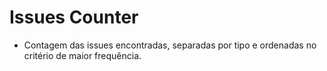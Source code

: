 # Issues Counter

* Contagem das issues encontradas, separadas por tipo e ordenadas no critério de maior frequência.
